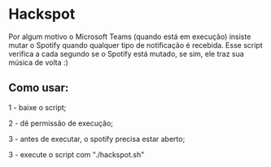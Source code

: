 # Hackspot

Por algum motivo o Microsoft Teams (quando está em execução) insiste mutar o Spotify quando qualquer tipo de notificação é recebida. Esse script verifica a cada segundo se o Spotify está mutado, se sim, ele traz sua música de volta :)

## Como usar:
1 - baixe o script;

2 - dê permissão de execução;

3 - antes de executar, o spotify precisa estar aberto;

3 - execute o script com "./hackspot.sh"
